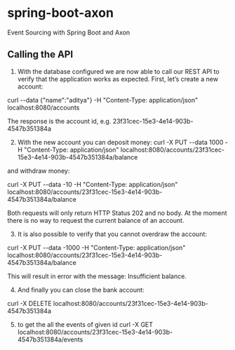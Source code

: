 # spring-boot-axon
Event Sourcing with Spring Boot and Axon



Calling the API
------------------

1. With the database configured we are now able to call our REST API to verify that the application works as expected. First, let’s create a new account:

curl --data {\"name\":\"aditya\"} -H "Content-Type: application/json" localhost:8080/accounts

The response is the account id, e.g. 23f31cec-15e3-4e14-903b-4547b351384a


2. With the new account you can deposit money:
curl -X PUT --data 1000 -H "Content-Type: application/json" localhost:8080/accounts/23f31cec-15e3-4e14-903b-4547b351384a/balance

and withdraw money:

curl -X PUT --data -10 -H "Content-Type: application/json" localhost:8080/accounts/23f31cec-15e3-4e14-903b-4547b351384a/balance

Both requests will only return HTTP Status 202 and no body. At the moment there is no way to request the current balance of an account.

3. It is also possible to verify that you cannot overdraw the account:

curl -X PUT --data -1000 -H "Content-Type: application/json" localhost:8080/accounts/23f31cec-15e3-4e14-903b-4547b351384a/balance

This will result in error with the message: Insufficient balance.

4. And finally you can close the bank account:
 	
curl -X DELETE localhost:8080/accounts/23f31cec-15e3-4e14-903b-4547b351384a


5. to get the all the events of given id
curl -X GET localhost:8080/accounts/23f31cec-15e3-4e14-903b-4547b351384a/events